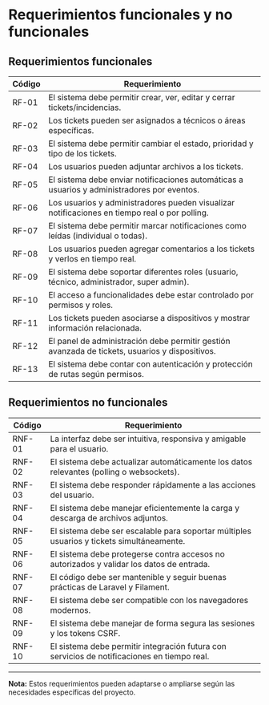 # Requerimientos funcionales y no funcionales

## Requerimientos funcionales

| Código | Requerimiento                                                                                 |
|--------|----------------------------------------------------------------------------------------------|
| RF-01  | El sistema debe permitir crear, ver, editar y cerrar tickets/incidencias.                   |
| RF-02  | Los tickets pueden ser asignados a técnicos o áreas específicas.                             |
| RF-03  | El sistema debe permitir cambiar el estado, prioridad y tipo de los tickets.                 |
| RF-04  | Los usuarios pueden adjuntar archivos a los tickets.                                         |
| RF-05  | El sistema debe enviar notificaciones automáticas a usuarios y administradores por eventos.   |
| RF-06  | Los usuarios y administradores pueden visualizar notificaciones en tiempo real o por polling. |
| RF-07  | El sistema debe permitir marcar notificaciones como leídas (individual o todas).              |
| RF-08  | Los usuarios pueden agregar comentarios a los tickets y verlos en tiempo real.                |
| RF-09  | El sistema debe soportar diferentes roles (usuario, técnico, administrador, super admin).     |
| RF-10  | El acceso a funcionalidades debe estar controlado por permisos y roles.                       |
| RF-11  | Los tickets pueden asociarse a dispositivos y mostrar información relacionada.                |
| RF-12  | El panel de administración debe permitir gestión avanzada de tickets, usuarios y dispositivos.|
| RF-13  | El sistema debe contar con autenticación y protección de rutas según permisos.                |

## Requerimientos no funcionales

| Código | Requerimiento                                                                                 |
|--------|----------------------------------------------------------------------------------------------|
| RNF-01 | La interfaz debe ser intuitiva, responsiva y amigable para el usuario.                        |
| RNF-02 | El sistema debe actualizar automáticamente los datos relevantes (polling o websockets).        |
| RNF-03 | El sistema debe responder rápidamente a las acciones del usuario.                             |
| RNF-04 | El sistema debe manejar eficientemente la carga y descarga de archivos adjuntos.               |
| RNF-05 | El sistema debe ser escalable para soportar múltiples usuarios y tickets simultáneamente.      |
| RNF-06 | El sistema debe protegerse contra accesos no autorizados y validar los datos de entrada.       |
| RNF-07 | El código debe ser mantenible y seguir buenas prácticas de Laravel y Filament.                 |
| RNF-08 | El sistema debe ser compatible con los navegadores modernos.                                   |
| RNF-09 | El sistema debe manejar de forma segura las sesiones y los tokens CSRF.                        |
| RNF-10 | El sistema debe permitir integración futura con servicios de notificaciones en tiempo real.    |

---

**Nota:** Estos requerimientos pueden adaptarse o ampliarse según las necesidades específicas del proyecto.
